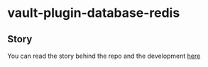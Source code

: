 # vault-plugin-database-redis

## Story

You can read the story behind the repo and the development [here](https://github.com/karuppiah7890/vault-plugin-database-redis/blob/story/STORY.md)
